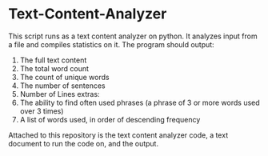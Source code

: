 # Text-Content-Analyzer

This script runs as a text content analyzer on python. It analyzes input from a file and compiles statistics on it. The program should output:
1. The full text content
2. The total word count
3. The count of unique words
4. The number of sentences
5. Number of Lines
extras:
1. The ability to find often used phrases (a phrase of 3 or more words used over 3 times)
2. A list of words used, in order of descending frequency

Attached to this repository is the text content analyzer code, a text document to run the code on, and the output. 
